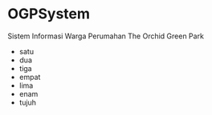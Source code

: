 # OGPSystem
Sistem Informasi Warga Perumahan The Orchid Green Park
- satu
- dua
- tiga
- empat
- lima
- enam
- tujuh

